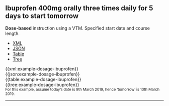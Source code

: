 ## Ibuprofen 400mg orally three times daily for 5 days to start tomorrow

<div class="nhsd-a-box nhsd-a-box--bg-light-blue nhsd-!t-margin-bottom-6 nhsd-t-body">
    <strong>Dose-based</strong> instruction using a VTM. Specified start date and course length.
</div>

<!--// start of code snippet -->
<div>
    <ul class="nav nav-tabs" role="tablist">
      <li role="presentation" class="active">
        <a href="#xml-12" aria-controls="xml" role="tab" data-toggle="tab">XML</a>
      </li>
      <li role="presentation">
        <a href="#json-12" aria-controls="json" role="tab" data-toggle="tab">JSON</a>
      </li>
        <li role="presentation">
        <a href="#table-12" aria-controls="table" role="tab" data-toggle="tab">Table</a>
      </li>
      <li role="presentation">
        <a href="#tree-12" aria-controls="tree" role="tab" data-toggle="tab">Tree</a>
      </li>
  </ul>

  <!-- Tab panes -->
  <div class="tab-content snippet">
    <div role="tabpanel" class="tab-pane active" id="xml-12">
      {{xml:example-dosage-ibuprofen}}
    </div>
    <div role="tabpanel" class="tab-pane" id="json-12">
      {{json:example-dosage-ibuprofen}}
    </div>
    <div role="tabpanel" class="tab-pane" id="table-12">
      {{table:example-dosage-ibuprofen}}
    </div>
    <div role="tabpanel" class="tab-pane" id="tree-12">
      {{tree:example-dosage-ibuprofen}}
    </div>
  </div>
</div>
<small>For this example, assume today’s date is 9th March 2019, hence ‘tomorrow’ is 10th March 2019.</small>
<!--// end of code snippet -->

---
